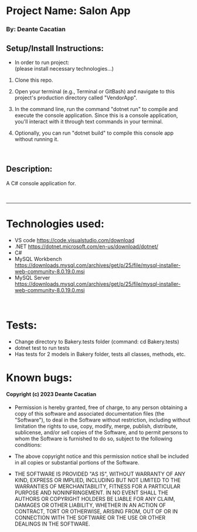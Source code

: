 # Project Name: Salon App

### By: **Deante Cacatian**

## Setup/Install Instructions:

* In order to run project: <br> (please install necessary technologies...)

1. Clone this repo.

2. Open your terminal (e.g., Terminal or GitBash) and navigate to this project's production directory called "VendorApp".

3. In the command line, run the command "dotnet run" to compile and execute the console application. Since this is a console application, you'll interact with it through text commands in your terminal.

4. Optionally, you can run "dotnet build" to compile this console app without running it.
<br>

## Description:

A C# console application for.

<br>

---

# Technologies used: 
- VS code https://code.visualstudio.com/download
- .NET https://dotnet.microsoft.com/en-us/download/dotnet/
- C#
- MySQL Workbench https://downloads.mysql.com/archives/get/p/25/file/mysql-installer-web-community-8.0.19.0.msi
- MySQL Server https://downloads.mysql.com/archives/get/p/25/file/mysql-installer-web-community-8.0.19.0.msi

<br>

# Tests:
- Change directory to Bakery.tests folder (command: cd Bakery.tests)
- dotnet test to run tests
- Has tests for 2 models in Bakery folder, tests all classes, methods, etc.


# Known bugs:

#### Copyright (c) 2023 Deante Cacatian

- Permission is hereby granted, free of charge, to any person obtaining a copy
of this software and associated documentation files (the "Software"), to deal
in the Software without restriction, including without limitation the rights
to use, copy, modify, merge, publish, distribute, sublicense, and/or sell
copies of the Software, and to permit persons to whom the Software is
furnished to do so, subject to the following conditions:

- The above copyright notice and this permission notice shall be included in all
copies or substantial portions of the Software.

- THE SOFTWARE IS PROVIDED "AS IS", WITHOUT WARRANTY OF ANY KIND, EXPRESS OR
IMPLIED, INCLUDING BUT NOT LIMITED TO THE WARRANTIES OF MERCHANTABILITY,
FITNESS FOR A PARTICULAR PURPOSE AND NONINFRINGEMENT. IN NO EVENT SHALL THE
AUTHORS OR COPYRIGHT HOLDERS BE LIABLE FOR ANY CLAIM, DAMAGES OR OTHER
LIABILITY, WHETHER IN AN ACTION OF CONTRACT, TORT OR OTHERWISE, ARISING FROM,
OUT OF OR IN CONNECTION WITH THE SOFTWARE OR THE USE OR OTHER DEALINGS IN THE
SOFTWARE.